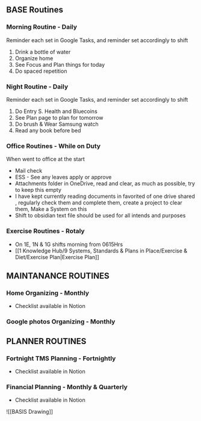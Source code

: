 ## BASE Routines
### Morning Routine - Daily
Reminder each set in Google Tasks, and reminder set accordingly to shift
1. Drink a bottle of water
2. Organize home
3. See Focus and Plan things for today
4. Do spaced repetition
### Night Routine - Daily
Reminder each set in Google Tasks, and reminder set accordingly to shift
1. Do Entry S. Health and Bluecoins
2. See Plan page to plan for tomorrow
3. Do brush & Wear Samsung watch
4. Read any book before bed
### Office Routines - While on Duty
When went to office at the start
- Mail check
- ESS - See any leaves apply or approve
- Attachments folder in OneDrive, read and clear, as much as possible, try to keep this empty
- I have kept currently reading documents in favorited of one drive shared , regularly check them and complete them, create a project to clear them, Make a System on this 
- Shift to obsidian text file should be used for all intends and purposes
### Exercise Routines - Rotaly
- On 1E, 1N & 1G shifts morning from 0615Hrs
- [[1 Knowledge Hub/9 Systems, Standards & Plans in Place/Exercise & Diet/Exercise Plan|Exercise Plan]]

## MAINTANANCE ROUTINES
### Home Organizing - Monthly
- Checklist available in Notion
### Google photos Organizing - Monthly
## PLANNER ROUTINES
### Fortnight TMS Planning - Fortnightly
- Checklist available in Notion
### Financial Planning - Monthly & Quarterly
- Checklist available in Notion

![[BASIS Drawing]]
